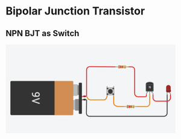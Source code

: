 # Bipolar Junction Transistor
## NPN BJT as Switch
<img src="images/npn-switch.gif" width="450" />

